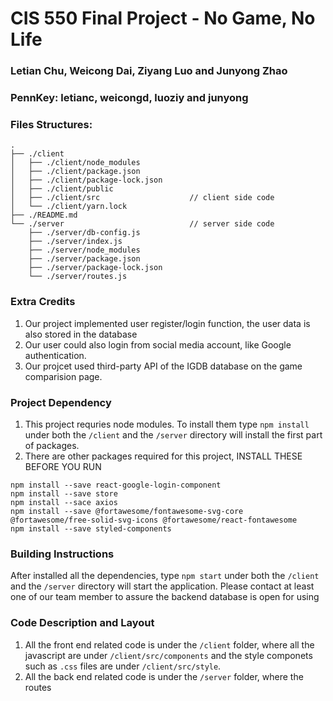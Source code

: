 # CIS 550 Final Project - No Game, No Life
### Letian Chu, Weicong Dai, Ziyang Luo and Junyong Zhao
### PennKey: letianc, weicongd, luoziy and junyong
### Files Structures:
```
.
├── ./client
│   ├── ./client/node_modules
│   ├── ./client/package.json
│   ├── ./client/package-lock.json
│   ├── ./client/public
│   ├── ./client/src                    // client side code
│   └── ./client/yarn.lock
├── ./README.md
└── ./server                            // server side code
    ├── ./server/db-config.js
    ├── ./server/index.js
    ├── ./server/node_modules
    ├── ./server/package.json
    ├── ./server/package-lock.json
    └── ./server/routes.js
```
### Extra Credits
1. Our project implemented user register/login function, the user data is also stored in the database
2. Our user could also login from social media account, like Google authentication.
3. Our projcet used third-party API of the IGDB database on the game comparision page.

### Project Dependency
1. This project requries node modules. To install them type ```npm install``` under both the ```/client``` and the ```/server``` directory will install the first part of packages.
2. There are other packages required for this project, INSTALL THESE BEFORE YOU RUN
```
npm install --save react-google-login-component
npm install --save store
npm install --sace axios
npm install --save @fortawesome/fontawesome-svg-core  @fortawesome/free-solid-svg-icons @fortawesome/react-fontawesome
npm install --save styled-components
```

### Building Instructions
After installed all the dependencies, type ```npm start``` under both the ```/client``` and the ```/server``` directory will start the application. Please contact at least one of our team member to assure the backend database is open for using

### Code Description and Layout
1. All the front end related code is under the ```/client``` folder, where all the javascript are under ```/client/src/components``` and the style componets such as ```.css``` files are under ```/client/src/style```.
2. All the back end related code is under the ```/server``` folder, where the routes